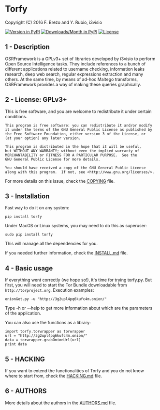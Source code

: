 Torfy
=====

Copyright (C) 2016  F. Brezo and Y. Rubio, i3visio

[![Version in PyPI](https://img.shields.io/pypi/v/torfy.svg)]()
[![Downloads/Month in PyPI](https://img.shields.io/pypi/dm/torfy.svg)]()
[![License](https://img.shields.io/badge/license-GNU%20General%20Public%20License%20Version%203%20or%20Later-blue.svg)]()

1 - Description
---------------

OSRFramework is a GPLv3+ set of libraries developed by i3visio to perform Open Source Intelligence tasks. They include references to a bunch of different applications related to username checking, information leaks research, deep web search, regular expressions extraction and many others. At the same time, by means of ad-hoc Maltego transforms, OSRFramework provides a way of making these queries graphically.


2 - License: GPLv3+
-------------------

This is free software, and you are welcome to redistribute it under certain conditions.

	This program is free software: you can redistribute it and/or modify
	it under the terms of the GNU General Public License as published by
	the Free Software Foundation, either version 3 of the License, or
	(at your option) any later version.

	This program is distributed in the hope that it will be useful,
	but WITHOUT ANY WARRANTY; without even the implied warranty of
	MERCHANTABILITY or FITNESS FOR A PARTICULAR PURPOSE.  See the
	GNU General Public License for more details.

	You should have received a copy of the GNU General Public License
	along with this program.  If not, see <http://www.gnu.org/licenses/>.


For more details on this issue, check the [COPYING](COPYING) file.

3 - Installation
----------------

Fast way to do it on any system:
```
pip install torfy
```
Under MacOS or Linux systems, you may need to do this as superuser:
```
sudo pip install torfy
```
This will manage all the dependencies for you.

If you needed further information, check the [INSTALL.md](INSTALL.md) file.

4 - Basic usage
---------------

If everything went correctly (we hope so!), it's time for trying torfy.py. But first, you will need to start the Tor Bundle downloadable from `http://torproject.org`. Execution examples:
```
onionGet.py -u "http://3g2upl4pq6kufc4m.onion/"
```

Type -h or --help to get more information about which are the parameters of the application.

You can also use the functions as a library:
```
import torfy.torwrapper as torwrapper
url = "http://3g2upl4pq6kufc4m.onion/"
data = torwrapper.grabOnionUrl(url)
print data
```

5 - HACKING
-----------

If you want to extend the functionalities of Torfy and you do not know where to start from, check the [HACKING.md](HACKING.md) file.

6 - AUTHORS
-----------

More details about the authors in the [AUTHORS.md](AUTHORS.md) file.
